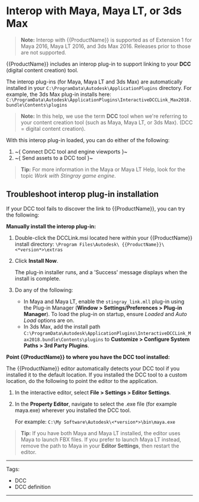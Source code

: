 # Interop with Maya, Maya LT, or 3ds Max

>**Note:** Interop with {{ProductName}} is supported as of Extension 1 for Maya 2016, Maya LT 2016, and 3ds Max 2016. Releases prior to those are not supported.

{{ProductName}} includes an interop plug-in to support linking to your **DCC** (digital content creation) tool.

The interop plug-ins (for Maya, Maya LT and 3ds Max) are automatically installed in your `C:\ProgramData\Autodesk\ApplicationPlugins` directory. For example, the 3ds Max plug-in installs here: `C:\ProgramData\Autodesk\ApplicationPlugins\InteractiveDCCLink_Max2018.bundle\Contents\plugins`

> **Note:** In this help, we use the term **DCC** tool when we're referring to your content creation tool (such as Maya, Maya LT, or 3ds Max). (DCC = digital content creation).

With this interop plug-in loaded, you can do either of the following:

1. ~{ Connect DCC tool and engine viewports }~
2. ~{ Send assets to a DCC tool }~

> **Tip:** For more information in the Maya or Maya LT Help, look for the topic *Work with Stingray game engine*.

## Troubleshoot interop plug-in installation

If your DCC tool fails to discover the link to {{ProductName}}, you can try the following:

**Manually install the interop plug-in:**

1. Double-click the DCCLink.msi located here within your {{ProductName}} install directory: `\Program Files\Autodesk\ {{ProductName}}\<*version*>\extras`

2. Click **Install Now**.

    The plug-in installer runs, and a 'Success' message displays when the install is complete.

3. Do any of the following:

	 - In Maya and Maya LT, enable the `stingray_link.mll` plug-in using the Plug-in Manager (**Window > Settings/Preferences > Plug-in Manager**). To load the plug-in on startup, ensure *Loaded* and *Auto Load* options are on.
	 - In 3ds Max, add the install path `C:\ProgramData\Autodesk\ApplicationPlugins\InteractiveDCCLink_Max2018.bundle\Contents\plugins` to **Customize > Configure System Paths > 3rd Party Plugins**.

**Point {{ProductName}} to where you have the DCC tool installed:**

The {{ProductName}} editor automatically detects your DCC tool if you installed it to the default location. If you installed the DCC tool to a custom location, do the following to point the editor to the application.

1. In the interactive editor, select **File > Settings > Editor Settings**.

2. In the **Property Editor**, navigate to select the .exe file (for example maya.exe) wherever you installed the DCC tool.

	For example: `C:\My Software\Autodesk\<*version*>\bin\maya.exe`

> **Tip:** If you have both Maya and Maya LT installed, the editor uses Maya to launch FBX files. If you prefer to launch Maya LT instead, remove the path to Maya in your **Editor Settings**, then restart the editor.

---
Tags:
- DCC
- DCC definition
---
